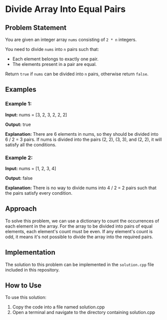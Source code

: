 # Divide Array Into Equal Pairs

## Problem Statement

You are given an integer array `nums` consisting of `2 * n` integers.

You need to divide `nums` into `n` pairs such that:
- Each element belongs to exactly one pair.
- The elements present in a pair are equal.

Return `true` if `nums` can be divided into `n` pairs, otherwise return `false`.

## Examples

### Example 1:

**Input:**
nums = [3, 2, 3, 2, 2, 2]

**Output:**
true

**Explanation:**
There are 6 elements in nums, so they should be divided into 6 / 2 = 3 pairs.
If nums is divided into the pairs (2, 2), (3, 3), and (2, 2), it will satisfy all the conditions.


### Example 2:

**Input:**
nums = [1, 2, 3, 4]

**Output:**
false

**Explanation:**
There is no way to divide nums into 4 / 2 = 2 pairs such that the pairs satisfy every condition.


## Approach

To solve this problem, we can use a dictionary to count the occurrences of each element in the array. For the array to be divided into pairs of equal elements, each element's count must be even. If any element's count is odd, it means it's not possible to divide the array into the required pairs.

## Implementation

The solution to this problem can be implemented in the `solution.cpp` file included in this repository.


## How to Use
To use this solution:

1. Copy the code into a file named solution.cpp
2. Open a terminal and navigate to the directory containing solution.cpp